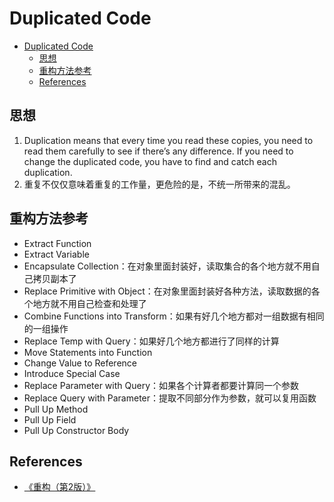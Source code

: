 # Duplicated Code


<!-- TOC -->

- [Duplicated Code](#duplicated-code)
    - [思想](#思想)
    - [重构方法参考](#重构方法参考)
    - [References](#references)

<!-- /TOC -->


## 思想
1. Duplication means that every time you read these copies, you need to read them carefully to see if there’s any
difference. If you need to change the duplicated code, you have to find and catch each duplication.
2. 重复不仅仅意味着重复的工作量，更危险的是，不统一所带来的混乱。


## 重构方法参考
* Extract Function
* Extract Variable
* Encapsulate Collection：在对象里面封装好，读取集合的各个地方就不用自己拷贝副本了
* Replace Primitive with Object：在对象里面封装好各种方法，读取数据的各个地方就不用自己检查和处理了
* Combine Functions into Transform：如果有好几个地方都对一组数据有相同的一组操作
* Replace Temp with Query：如果好几个地方都进行了同样的计算
* Move Statements into Function
* Change Value to Reference
* Introduce Special Case
* Replace Parameter with Query：如果各个计算者都要计算同一个参数
* Replace Query with Parameter：提取不同部分作为参数，就可以复用函数
* Pull Up Method
* Pull Up Field
* Pull Up Constructor Body

## References
* [《重构（第2版）》](https://book.douban.com/subject/33400354/)
